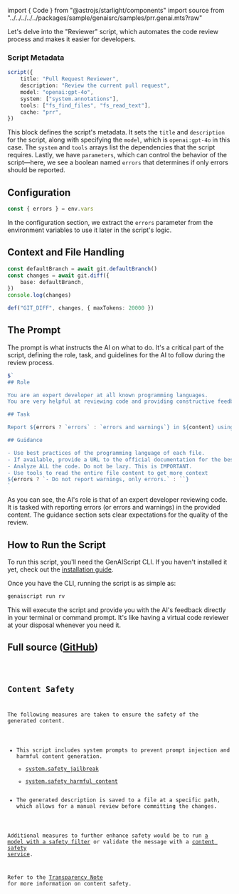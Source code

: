 import { Code } from "@astrojs/starlight/components"
import source from "../../../../../packages/sample/genaisrc/samples/prr.genai.mts?raw"

Let's delve into the "Reviewer" script, which automates the code review process and makes it easier for developers.

### Script Metadata

```ts
script({
    title: "Pull Request Reviewer",
    description: "Review the current pull request",
    model: "openai:gpt-4o",
    system: ["system.annotations"],
    tools: ["fs_find_files", "fs_read_text"],
    cache: "prr",
})
```

This block defines the script's metadata. It sets the `title` and `description` for the script, along with specifying the `model`, which is `openai:gpt-4o` in this case. The `system` and `tools` arrays list the dependencies that the script requires. Lastly, we have `parameters`, which can control the behavior of the script—here, we see a boolean named `errors` that determines if only errors should be reported.

## Configuration

```ts
const { errors } = env.vars
```

In the configuration section, we extract the `errors` parameter from the environment variables to use it later in the script's logic.

## Context and File Handling

```ts
const defaultBranch = await git.defaultBranch()
const changes = await git.diff({
    base: defaultBranch,
})
console.log(changes)

def("GIT_DIFF", changes, { maxTokens: 20000 })
```

## The Prompt

The prompt is what instructs the AI on what to do. It's a critical part of the script, defining the role, task, and guidelines for the AI to follow during the review process.

```ts
$`
## Role

You are an expert developer at all known programming languages.
You are very helpful at reviewing code and providing constructive feedback.

## Task

Report ${errors ? `errors` : `errors and warnings`} in ${content} using the annotation format.

## Guidance

- Use best practices of the programming language of each file.
- If available, provide a URL to the official documentation for the best practice. do NOT invent URLs.
- Analyze ALL the code. Do not be lazy. This is IMPORTANT.
- Use tools to read the entire file content to get more context
${errors ? `- Do not report warnings, only errors.` : ``}
`
```

As you can see, the AI's role is that of an expert developer reviewing code. It is tasked with reporting errors (or errors and warnings) in the provided content. The guidance section sets clear expectations for the quality of the review.

## How to Run the Script

To run this script, you'll need the GenAIScript CLI. If you haven't installed it yet, check out the [installation guide](https://microsoft.github.io/genaiscript/getting-started).

Once you have the CLI, running the script is as simple as:

```bash
genaiscript run rv
```

This will execute the script and provide you with the AI's feedback directly in your terminal or command prompt.
It's like having a virtual code reviewer at your disposal whenever you need it.

## Full source ([GitHub](https://github.com/microsoft/genaiscript/blob/main/packages/sample/genaisrc/samples/rv.genai.mts))

<Code code={source} wrap={true} lang="ts" title="prr.genai.mts" />

## Content Safety

The following measures are taken to ensure the safety of the generated content.

-   This script includes system prompts to prevent prompt injection and harmful content generation.
    -   [system.safety_jailbreak](/genaiscript/reference/scripts/system#systemsafety_jailbreak)
    -   [system.safety_harmful_content](/genaiscript/reference/scripts/system#systemsafety_harmful_content)
-   The generated description is saved to a file at a specific path, which allows for a manual review before committing the changes.

Additional measures to further enhance safety would be to run [a model with a safety filter](https://learn.microsoft.com/en-us/azure/ai-services/openai/concepts/content-filter?tabs=warning%2Cuser-prompt%2Cpython-new)
or validate the message with a [content safety service](/genaiscript/reference/scripts/content-safety).

Refer to the [Transparency Note](/genaiscript/reference/transparency-note/) for more information on content safety.